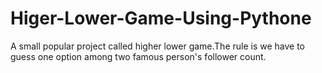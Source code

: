 # Higer-Lower-Game-Using-Pythone
A small popular project called higher lower game.The rule is we have to guess one option among two famous person's follower count.
